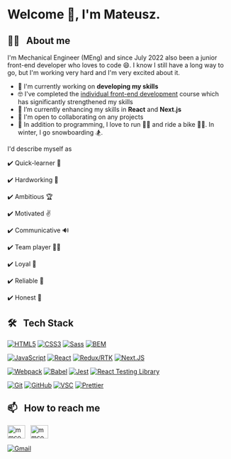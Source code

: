 # Welcome 👋, I'm Mateusz.

## 👨‍💻 &nbsp; About me

I'm Mechanical Engineer (MEng) and since July 2022 also been a junior front-end developer who loves to code 😄. I know I still have a long way to go, but I'm working very hard and I'm very excited about it.
- 🔭 I'm currently working on **developing my skills**
- 🤓 I've completed the [individual front-end development](https://devmentor.pl/) course which has significantly strengthened my skills
- 🌱 I’m currently enhancing my skills in **React** and **Next.js**
- 🤝 I'm open to collaborating on any projects
- 💖 In addition to programming, I love to run 🏃‍♂️ and ride a bike 🚴‍♂️. In winter, I go snowboarding 🏂.

I'd describe myself as

✔️ Quick-learner 🚀

✔️ Hardworking 💪

✔️ Ambitious 🏆

✔️ Motivated ✌️

✔️ Communicative 🔊

✔️ Team player 🤜🤛

✔️ Loyal 🦮

✔️ Reliable 🤝

✔️ Honest 🧠

## 🛠 &nbsp; Tech Stack

[![HTML5](https://img.shields.io/badge/-HTML5-0A1A2F?style=for-the-badge&logo=HTML5&logoColor=E34F26)](https://developer.mozilla.org/en-US/docs/Web/HTML) [![CSS3](https://img.shields.io/badge/-CSS3-0A1A2F?style=for-the-badge&logo=CSS3&logoColor=1572B6)](https://developer.mozilla.org/en-US/docs/Web/CSS) [![Sass](https://img.shields.io/badge/-Sass-0A1A2F?style=for-the-badge&logo=Sass&logoColor=CC6699)](https://sass-lang.com/) [![BEM](https://img.shields.io/badge/-BEM-0A1A2F?style=for-the-badge&logo=BEM&logoColor=2dd4bf)](https://getbem.com/)

[![JavaScript](https://img.shields.io/badge/-JavaScript-0A1A2F?style=for-the-badge&logo=JavaScript&logoColor=F7DF1E)](https://developer.mozilla.org/en-US/docs/Web/JavaScript) [![React](https://img.shields.io/badge/-React-0A1A2F?style=for-the-badge&logo=React&logoColor=61DAFB)](https://reactjs.org/) [![Redux/RTK](https://img.shields.io/badge/-Redux/RTK-0A1A2F?style=for-the-badge&logo=Redux&logoColor=764ABC)](https://redux.js.org/) [![Next.JS](https://img.shields.io/badge/-Next.Js-0A1A2F?style=for-the-badge&logo=Next.js&logoColor=000000)](https://nextjs.org/)

[![Webpack](https://img.shields.io/badge/-Webpack-0A1A2F?style=for-the-badge&logo=Webpack&logoColor=8DD6F9)](https://webpack.js.org/) [![Babel](https://img.shields.io/badge/-Babel-0A1A2F?style=for-the-badge&logo=Babel&logoColor=F9DC3E)](https://babeljs.io/) [![Jest](https://img.shields.io/badge/-Jest-0A1A2F?style=for-the-badge&logo=Jest&logoColor=C21325)](https://jestjs.io/) [![React Testing Library](https://img.shields.io/badge/-React%20Testing%20Library-0A1A2F?style=for-the-badge&logo=TestingLibrary&logoColor=E33332)](https://testing-library.com/docs/react-testing-library/intro/)

[![Git](https://img.shields.io/badge/-Git-0A1A2F?style=for-the-badge&logo=Git&logoColor=F05032)](https://git-scm.com/) [![GitHub](https://img.shields.io/badge/-GitHub-0A1A2F?style=for-the-badge&logo=GitHub&logoColor=ffffff)](https://github.com/)
[![VSC](https://img.shields.io/badge/-Visual%20Studio%20Code-0A1A2F?style=for-the-badge&logo=Visual-Studio-Code&logoColor=007ACC)](https://code.visualstudio.com/) [![Prettier](https://img.shields.io/badge/-Prettier-0A1A2F?style=for-the-badge&logo=Prettier&logoColor=F7B93E)](https://prettier.io/)

## 📫 &nbsp; How to reach me

[<img align="center" src="https://raw.githubusercontent.com/rahuldkjain/github-profile-readme-generator/master/src/images/icons/Social/linked-in-alt.svg" alt="mmcode9407" height="30" width="40" >](https://linkedin.com/in/mateusz-matwiejczuk) &nbsp; [<img align="center" src="https://raw.githubusercontent.com/rahuldkjain/github-profile-readme-generator/master/src/images/icons/Social/facebook.svg" alt="mmcode9407" height="30" width="40" />](   https://facebook.com/ob.sponge) 

[![Gmail](https://img.shields.io/badge/-Gmail-0A1A2F?style=for-the-badge&logo=Gmail&logoColor=EA4335)](mailto:matmatwiej@gmail.com)

